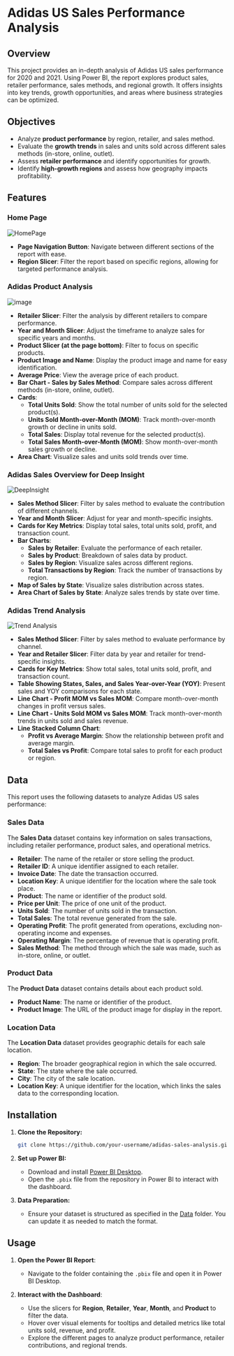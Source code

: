 # Adidas US Sales Performance Analysis

## Overview

This project provides an in-depth analysis of Adidas US sales performance for 2020 and 2021. Using Power BI, the report explores product sales, retailer performance, sales methods, and regional growth. It offers insights into key trends, growth opportunities, and areas where business strategies can be optimized.

## Objectives

- Analyze **product performance** by region, retailer, and sales method.
- Evaluate the **growth trends** in sales and units sold across different sales methods (in-store, online, outlet).
- Assess **retailer performance** and identify opportunities for growth.
- Identify **high-growth regions** and assess how geography impacts profitability.

## Features

### **Home Page**
![HomePage](https://github.com/user-attachments/assets/4bb6892e-e6de-4155-83f7-7a6859f80668)

- **Page Navigation Button**: Navigate between different sections of the report with ease.
- **Region Slicer**: Filter the report based on specific regions, allowing for targeted performance analysis.

### **Adidas Product Analysis**
![image](https://github.com/user-attachments/assets/6b99888c-6755-4e18-8272-d845d6106c1d)

- **Retailer Slicer**: Filter the analysis by different retailers to compare performance.
- **Year and Month Slicer**: Adjust the timeframe to analyze sales for specific years and months.
- **Product Slicer (at the page bottom)**: Filter to focus on specific products.
- **Product Image and Name**: Display the product image and name for easy identification.
- **Average Price**: View the average price of each product.
- **Bar Chart - Sales by Sales Method**: Compare sales across different methods (in-store, online, outlet).
- **Cards**:
  - **Total Units Sold**: Show the total number of units sold for the selected product(s).
  - **Units Sold Month-over-Month (MOM)**: Track month-over-month growth or decline in units sold.
  - **Total Sales**: Display total revenue for the selected product(s).
  - **Total Sales Month-over-Month (MOM)**: Show month-over-month sales growth or decline.
- **Area Chart**: Visualize sales and units sold trends over time.

### **Adidas Sales Overview for Deep Insight**
![DeepInsight](https://github.com/user-attachments/assets/72c88a87-92ec-41b2-8436-3953e96aaa66)

- **Sales Method Slicer**: Filter by sales method to evaluate the contribution of different channels.
- **Year and Month Slicer**: Adjust for year and month-specific insights.
- **Cards for Key Metrics**: Display total sales, total units sold, profit, and transaction count.
- **Bar Charts**:
  - **Sales by Retailer**: Evaluate the performance of each retailer.
  - **Sales by Product**: Breakdown of sales data by product.
  - **Sales by Region**: Visualize sales across different regions.
  - **Total Transactions by Region**: Track the number of transactions by region.
- **Map of Sales by State**: Visualize sales distribution across states.
- **Area Chart of Sales by State**: Analyze sales trends by state over time.

### **Adidas Trend Analysis**
![Trend Analysis](https://github.com/user-attachments/assets/d310b7bc-0226-40d4-be5d-0a37a0dd83fe)

- **Sales Method Slicer**: Filter by sales method to evaluate performance by channel.
- **Year and Retailer Slicer**: Filter data by year and retailer for trend-specific insights.
- **Cards for Key Metrics**: Show total sales, total units sold, profit, and transaction count.
- **Table Showing States, Sales, and Sales Year-over-Year (YOY)**: Present sales and YOY comparisons for each state.
- **Line Chart - Profit MOM vs Sales MOM**: Compare month-over-month changes in profit versus sales.
- **Line Chart - Units Sold MOM vs Sales MOM**: Track month-over-month trends in units sold and sales revenue.
- **Line Stacked Column Chart**:
  - **Profit vs Average Margin**: Show the relationship between profit and average margin.
  - **Total Sales vs Profit**: Compare total sales to profit for each product or region.

## Data

This report uses the following datasets to analyze Adidas US sales performance:

### **Sales Data**
The **Sales Data** dataset contains key information on sales transactions, including retailer performance, product sales, and operational metrics.

- **Retailer**: The name of the retailer or store selling the product.
- **Retailer ID**: A unique identifier assigned to each retailer.
- **Invoice Date**: The date the transaction occurred.
- **Location Key**: A unique identifier for the location where the sale took place.
- **Product**: The name or identifier of the product sold.
- **Price per Unit**: The price of one unit of the product.
- **Units Sold**: The number of units sold in the transaction.
- **Total Sales**: The total revenue generated from the sale.
- **Operating Profit**: The profit generated from operations, excluding non-operating income and expenses.
- **Operating Margin**: The percentage of revenue that is operating profit.
- **Sales Method**: The method through which the sale was made, such as in-store, online, or outlet.

### **Product Data**
The **Product Data** dataset contains details about each product sold.

- **Product Name**: The name or identifier of the product.
- **Product Image**: The URL of the product image for display in the report.

### **Location Data**
The **Location Data** dataset provides geographic details for each sale location.

- **Region**: The broader geographical region in which the sale occurred.
- **State**: The state where the sale occurred.
- **City**: The city of the sale location.
- **Location Key**: A unique identifier for the location, which links the sales data to the corresponding location.

## Installation

1. **Clone the Repository:**
   ```bash
   git clone https://github.com/your-username/adidas-sales-analysis.git
   ```

2. **Set up Power BI:**
   - Download and install [Power BI Desktop](https://powerbi.microsoft.com/downloads/).
   - Open the `.pbix` file from the repository in Power BI to interact with the dashboard.

3. **Data Preparation:**
   - Ensure your dataset is structured as specified in the [Data](https://github.com/AbdurRahman-Olaniyan/Adidas-US-Sales-Analysis/tree/main/Data) folder. You can update it as needed to match the format.

## Usage

1. **Open the Power BI Report**: 
   - Navigate to the folder containing the `.pbix` file and open it in Power BI Desktop.

2. **Interact with the Dashboard**:
   - Use the slicers for **Region**, **Retailer**, **Year**, **Month**, and **Product** to filter the data.
   - Hover over visual elements for tooltips and detailed metrics like total units sold, revenue, and profit.
   - Explore the different pages to analyze product performance, retailer contributions, and regional trends.

